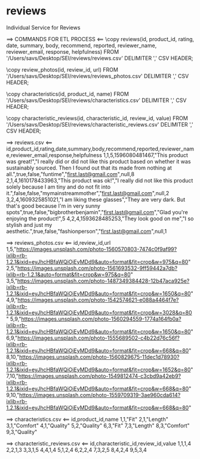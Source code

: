 # reviews

Individual Service for Reviews

==> COMMANDS FOR ETL PROCESS <==
\copy reviews(id, product_id, rating, date, summary, body, recommend, reported, reviewer_name, reviewer_email, response, helpfulness) FROM '/Users/savs/Desktop/SEI/reviews/reviews.csv' DELIMITER ',' CSV HEADER;

\copy review_photos(id, review_id, url) FROM '/Users/savs/Desktop/SEI/reviews/reviews_photos.csv' DELIMITER ',' CSV HEADER;

\copy characteristics(id, product_id, name) FROM '/Users/savs/Desktop/SEI/reviews/characteristics.csv' DELIMITER ',' CSV HEADER;

\copy characteristic_reviews(id, characteristic_id, review_id, value) FROM '/Users/savs/Desktop/SEI/reviews/characteristic_reviews.csv' DELIMITER ',' CSV HEADER;

==> reviews.csv <==
id,product_id,rating,date,summary,body,recommend,reported,reviewer_name,reviewer_email,response,helpfulness
1,1,5,1596080481467,"This product was great!","I really did or did not like this product based on whether it was sustainably sourced.  Then I found out that its made from nothing at all.",true,false,"funtime","first.last@gmail.com",null,8
2,1,4,1610178433963,"This product was ok!","I really did not like this product solely because I am tiny and do not fit into it.",false,false,"mymainstreammother","first.last@gmail.com",null,2
3,2,4,1609325851021,"I am liking these glasses","They are very dark.  But that's good because I'm in very sunny spots",true,false,"bigbrotherbenjamin","first.last@gmail.com","Glad you're enjoying the product!",5
4,2,4,1593628485253,"They look good on me","I so stylish and just my aesthetic.",true,false,"fashionperson","first.last@gmail.com",null,1

==> reviews_photos.csv <==
id,review_id,url
1,5,"https://images.unsplash.com/photo-1560570803-7474c0f9af99?ixlib=rb-1.2.1&ixid=eyJhcHBfaWQiOjEyMDd9&auto=format&fit=crop&w=975&q=80"
2,5,"https://images.unsplash.com/photo-1561693532-9ff59442a7db?ixlib=rb-1.2.1&auto=format&fit=crop&w=975&q=80"
3,5,"https://images.unsplash.com/photo-1487349384428-12b47aca925e?ixlib=rb-1.2.1&ixid=eyJhcHBfaWQiOjEyMDd9&auto=format&fit=crop&w=1650&q=80"
4,9,"https://images.unsplash.com/photo-1542574621-e088a4464f7e?ixlib=rb-1.2.1&ixid=eyJhcHBfaWQiOjEyMDd9&auto=format&fit=crop&w=3028&q=80"
5,9,"https://images.unsplash.com/photo-1560294559-1774a164fb0a?ixlib=rb-1.2.1&ixid=eyJhcHBfaWQiOjEyMDd9&auto=format&fit=crop&w=1650&q=80"
6,9,"https://images.unsplash.com/photo-1555689502-c4b22d76c56f?ixlib=rb-1.2.1&ixid=eyJhcHBfaWQiOjEyMDd9&auto=format&fit=crop&w=668&q=80"
8,10,"https://images.unsplash.com/photo-1560829675-11dec1d78930?ixlib=rb-1.2.1&ixid=eyJhcHBfaWQiOjEyMDd9&auto=format&fit=crop&w=1652&q=80"
7,10,"https://images.unsplash.com/photo-1549812474-c3cbd9a42eb9?ixlib=rb-1.2.1&ixid=eyJhcHBfaWQiOjEyMDd9&auto=format&fit=crop&w=668&q=80"
9,10,"https://images.unsplash.com/photo-1559709319-3ae960cda614?ixlib=rb-1.2.1&ixid=eyJhcHBfaWQiOjEyMDd9&auto=format&fit=crop&w=668&q=80"

==> characteristics.csv <==
id,product_id,name
1,1,"Fit"
2,1,"Length"
3,1,"Comfort"
4,1,"Quality"
5,2,"Quality"
6,3,"Fit"
7,3,"Length"
8,3,"Comfort"
9,3,"Quality"

==> characteristic_reviews.csv <==
id,characteristic_id,review_id,value
1,1,1,4
2,2,1,3
3,3,1,5
4,4,1,4
5,1,2,4
6,2,2,4
7,3,2,5
8,4,2,4
9,5,3,4